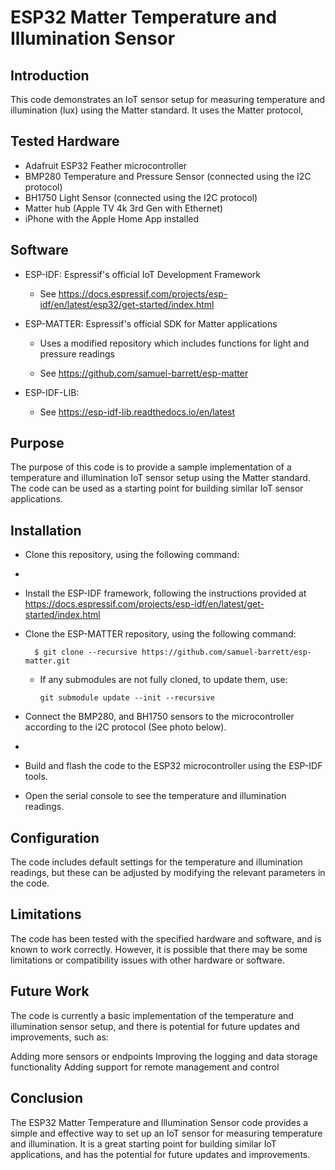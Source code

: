 # ESP32 Matter Temperature and Illumination Sensor

## Introduction

This code demonstrates an IoT sensor setup for measuring temperature and illumination (lux) using the Matter standard. It uses the Matter protocol, 

## Tested Hardware

* Adafruit ESP32 Feather microcontroller
* BMP280 Temperature and Pressure Sensor (connected using the I2C protocol)
* BH1750 Light Sensor (connected using the I2C protocol)
* Matter hub (Apple TV 4k 3rd Gen with Ethernet)
* iPhone with the Apple Home App installed

## Software

* ESP-IDF: Espressif's official IoT Development Framework
  * See https://docs.espressif.com/projects/esp-idf/en/latest/esp32/get-started/index.html

* ESP-MATTER: Espressif's official SDK for Matter applications
  * Uses a modified repository which includes functions for light and pressure readings

  * See https://github.com/samuel-barrett/esp-matter

* ESP-IDF-LIB:
  * See https://esp-idf-lib.readthedocs.io/en/latest

## Purpose

The purpose of this code is to provide a sample implementation of a temperature and illumination IoT sensor setup using the Matter standard. The code can be used as a starting point for building similar IoT sensor applications.

## Installation

* Clone this repository, using the following command:

* 

* Install the ESP-IDF framework, following the instructions provided at https://docs.espressif.com/projects/esp-idf/en/latest/get-started/index.html

* Clone the ESP-MATTER repository, using the following command:

        $ git clone --recursive https://github.com/samuel-barrett/esp-matter.git
  * If any submodules are not fully cloned, to update them, use:
        
        git submodule update --init --recursive

* Connect the BMP280, and BH1750 sensors to the microcontroller according to the i2C protocol (See photo below).

* 

* Build and flash the code to the ESP32 microcontroller using the ESP-IDF tools.

* Open the serial console to see the temperature and illumination readings.

## Configuration

The code includes default settings for the temperature and illumination readings, but these can be adjusted by modifying the relevant parameters in the code.

## Limitations

The code has been tested with the specified hardware and software, and is known to work correctly. However, it is possible that there may be some limitations or compatibility issues with other hardware or software.

## Future Work

The code is currently a basic implementation of the temperature and illumination sensor setup, and there is potential for future updates and improvements, such as:

Adding more sensors or endpoints
Improving the logging and data storage functionality
Adding support for remote management and control

## Conclusion

The ESP32 Matter Temperature and Illumination Sensor code provides a simple and effective way to set up an IoT sensor for measuring temperature and illumination. It is a great starting point for building similar IoT applications, and has the potential for future updates and improvements.

